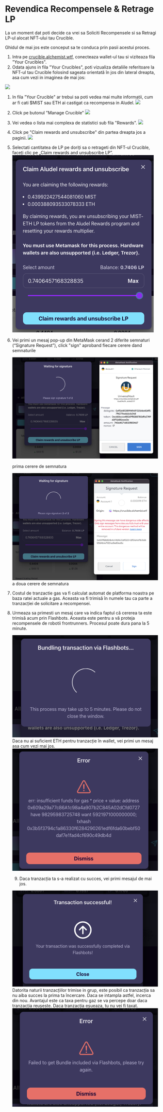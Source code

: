 # Revendica Recompensele & Retrage LP

La un moment dat poti decide ca vrei sa Soliciti Recompensele si sa Retragi LP-ul alocat NFT-ului tau Crucible.

Ghidul de mai jos este conceput sa te conduca prin pasii acestui proces.

1. Intra pe [crucible.alchemist.wtf](https://crucible.alchemist.wtf/), conecteaza wallet-ul tau si viziteaza fila "Your Crucibles".
2. Odata ajuns in fila "Your Crucibles", poti vizualiza detaliile referitoare la NFT-ul tau Crucible folosind sageata orientată în jos din lateral dreapta, asa cum vezi in imaginea de mai jos:

![](../../.gitbook/assets/screenshot-2021-05-07-at-12.50.58.png)

1. In fila "Your Crucible" ar trebui sa poti vedea mai multe informatii, cum ar fi cati $MIST sau ETH ai castigat ca recompensa in Aludel.  ![](../../.gitbook/assets/screenshot-2021-05-07-at-12.50.42.png)  
2. Click pe butonul "Manage Crucible"  ![](../../.gitbook/assets/screenshot-2021-05-07-at-12.51.04.png)  
3. Vei vedea o lista mai complexa de statistici sub fila "Rewards".  ![](../../.gitbook/assets/screenshot-2021-05-07-at-12.51.22.png)  
4. Click pe "Claim rewards and unsubscribe" din partea dreapta jos a paginii. ![](../../.gitbook/assets/screenshot-2021-05-07-at-13.05.52.png)  
5. Selectati cantitatea de LP pe doriți sa o retrageti din NFT-ul Crucible, faceți clic pe „Claim rewards and unsubscribe LP”.  ![](../../.gitbook/assets/a.png)  
6. Vei primi un mesaj pop-up din MetaMask cerand 2 diferite semnaturi \(“Signature Request”\), click "sign" aproband fiecare cerere dand semnaturile  

   ![](../../.gitbook/assets/2%20%282%29%20%282%29%20%283%29.png)   

   prima cerere de semnatura  
  
   ![](../../.gitbook/assets/3%20%281%29%20%285%29%20%281%29.png)  
   a doua cerere de semnatura  

7. Costul de tranzactie gas va fi calculat automat de platforma noastra pe baza ratei actuale a gas. Aceasta va fi trimisă în numele tau ca parte a tranzacției de solicitare a recompensei. 
8. Urmeaza sa primesti un mesaj care va indica faptul că cererea ta este trimisă acum prin Flashbots. Aceasta este pentru a vă proteja recompensele de robotii frontrunners. Procesul poate dura pana la 5 minute.

   ![](../../.gitbook/assets/4%20%281%29%20%281%29.png)  
   Daca nu ai suficient ETH pentru tranzacție în wallet, vei primi un mesaj asa cum vezi mai jos.  
   ![](../../.gitbook/assets/edlin%20%282%29.png)  


   9. Daca tranzacția ta s-a realizat cu succes, vei primi mesajul de mai jos.  

   ![](../../.gitbook/assets/6%20%281%29%20%281%29.png)     
   Datorita naturii tranzacțiilor trimise in grup, este posibil ca tranzacția sa nu aiba succes la prima ta încercare. Daca se intampla astfel, incerca din nou. Avantajul este ca taxa pentru gaz se va percepe doar daca tranzacția reușeste. Daca tranzacția eșueaza, tu nu vei fi taxat.  
   ![](../../.gitbook/assets/7%20%281%29.png)

